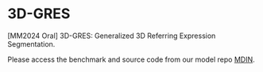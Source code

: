 # 3D-GRES
[MM2024 Oral] 3D-GRES: Generalized 3D Referring Expression Segmentation.

Please access the benchmark and source code from our model repo [MDIN](https://github.com/sosppxo/MDIN).
